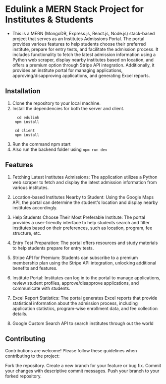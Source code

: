 # Edulink a MERN Stack Project for Institutes & Students
- This is a MERN (MongoDB, Express.js, React.js, Node.js) stack-based project that serves as an Institutes Admissions Portal. The portal provides various features to help students choose their preferred institute, prepare for entry tests, and facilitate the admission process. It includes functionality to fetch the latest admission information using a Python web scraper, display nearby institutes based on location, and offers a premium option through Stripe API integration. Additionally, it provides an institute portal for managing applications, approving/disapproving applications, and generating Excel reports.
## Installation
  1. Clone the repository to your local machine.
  2. Install the dependencies for both the server and client.
     ```
       cd edulink
      npm install

      cd client
      npm install
     ```
  3. Run the command npm start
  4. Also run the backend folder using `npm run dev`

## Features
  1. Fetching Latest Institutes Admissions: The application utilizes a Python web scraper to fetch and display the latest admission information from various institutes.
  
  2. Location-based Institutes Nearby to Student: Using the Google Maps API, the portal can determine the student's location and display nearby institutes accordingly.
  
  3. Help Students Choose Their Most Preferable Institute: The portal provides a user-friendly interface to help students search and filter institutes based on their preferences, such as location, program, fee structure, etc.
  
  4. Entry Test Preparation: The portal offers resources and study materials to help students prepare for entry tests.
  
  5. Stripe API for Premium: Students can subscribe to a premium membership plan using the Stripe API integration, unlocking additional benefits and features.
  
  6. Institute Portal: Institutes can log in to the portal to manage applications, review student profiles, approve/disapprove applications, and communicate with students.
  
  7. Excel Report Statistics: The portal generates Excel reports that provide statistical information about the admission process, including application statistics, program-wise enrollment data, and fee collection details.

  8. Google Custom Search API to search institutes through out the world

## Contributing
  Contributions are welcome! Please follow these guidelines when contributing to the project:
  
  Fork the repository.
  Create a new branch for your feature or bug fix.
  Commit your changes with descriptive commit messages.
  Push your branch to your forked repository.
